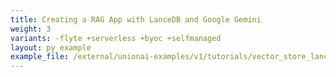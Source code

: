 ```yaml
---
title: Creating a RAG App with LanceDB and Google Gemini
weight: 3
variants: -flyte +serverless +byoc +selfmanaged
layout: py_example
example_file: /external/unionai-examples/v1/tutorials/vector_store_lance_db/vector_store_lance_db.py
---
```

